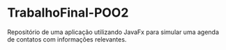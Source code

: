 # TrabalhoFinal-POO2

Repositório de uma aplicação utilizando JavaFx para simular uma agenda de contatos com informações relevantes.
